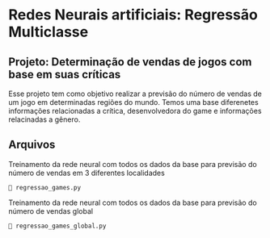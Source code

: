 # Redes Neurais artificiais: Regressão Multiclasse
## Projeto: Determinação de vendas de jogos com base em suas críticas

Esse projeto tem como objetivo realizar a previsão do número de vendas de um jogo em determinadas regiões do mundo. Temos uma base diferenetes informações relacionadas a crítica, desenvolvedora do game e informações relacinadas a gênero.

## Arquivos

Treinamento da rede neural com todos os dados da base para previsão do número de vendas em 3 diferentes localidades

    📝 regressao_games.py

Treinamento da rede neural com todos os dados da base para previsão do número de vendas global

    📝 regressao_games_global.py

